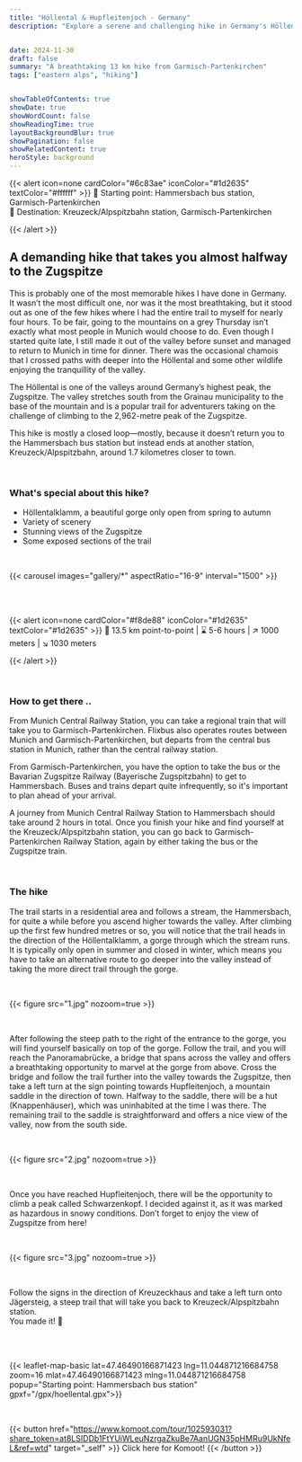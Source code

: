 ```yaml
---
title: "Höllental & Hupfleitenjoch - Germany"
description: "Explore a serene and challenging hike in Germany's Höllental Valley, leading halfway to Zugspitze. Enjoy stunning mountain views, varied landscapes, and the tranquillity of the mountains. Discover how to plan your journey from Munich, navigate through Höllentalklamm gorge, and experience highlights like Panoramabrücke and Hupfleitenjoch. A must for adventurers seeking a unique outdoor experience near Germany's highest peak."


date: 2024-11-30
draft: false
summary: "A breathtaking 13 km hike from Garmisch-Partenkirchen"
tags: ["eastern alps", "hiking"]


showTableOfContents: true
showDate: true
showWordCount: false
showReadingTime: true
layoutBackgroundBlur: true
showPagination: false
showRelatedContent: true
heroStyle: background
---
```


{{< alert icon=none cardColor="#6c83ae" iconColor="#1d2635" textColor="#ffffff" >}}
 📍 Starting point: Hammersbach bus station, Garmisch-Partenkirchen<br>
 🏴 Destination: Kreuzeck/Alpspitzbahn station, Garmisch-Partenkirchen

{{< /alert >}}

## A demanding hike that takes you almost halfway to the Zugspitze 
This is probably one of the most memorable hikes I have done in Germany. It wasn’t the most difficult one, nor was it the most breathtaking, but it stood out as one of the few hikes where I had the entire trail to myself for nearly four hours. To be fair, going to the mountains on a grey Thursday isn’t exactly what most people in Munich would choose to do. Even though I started quite late, I still made it out of the valley before sunset and managed to return to Munich in time for dinner. There was the occasional chamois that I crossed paths with deeper into the Höllental and some other wildlife enjoying the tranquillity of the valley.

The Höllental is one of the valleys around Germany’s highest peak, the Zugspitze. The valley stretches south from the Grainau municipality to the base of the mountain and is a popular trail for adventurers taking on the challenge of climbing to the 2,962-metre peak of the Zugspitze. 

This hike is mostly a closed loop—mostly, because it doesn’t return you to the Hammersbach bus station but instead ends at another station, Kreuzeck/Alpspitzbahn, around 1.7 kilometres closer to town.

<br>

### What's special about this hike?
- Höllentalklamm, a beautiful gorge only open from spring to autumn
- Variety of scenery
- Stunning views of the Zugspitze
- Some exposed sections of the trail


<br>


{{< carousel images="gallery/*" aspectRatio="16-9" interval="1500" >}}


<br>
<br>



{{< alert icon=none cardColor="#f8de88" iconColor="#1d2635" textColor="#1d2635" >}}
 🚩 13.5 km point-to-point | ⌛ 5-6 hours | ↗️ 1000 meters | ↘️ 1030 meters 

{{< /alert >}}

<br>

### How to get there ..
From Munich Central Railway Station, you can take a regional train that will take you to Garmisch-Partenkirchen. Flixbus also operates routes between Munich and Garmisch-Partenkirchen, but departs from the central bus station in Munich, rather than the central railway station.

From Garmisch-Partenkirchen, you have the option to take the bus or the Bavarian Zugspitze Railway (Bayerische Zugspitzbahn) to get to Hammersbach. Buses and trains depart quite infrequently, so it's important to plan ahead of your arrival.

A journey from Munich Central Railway Station to Hammersbach should take around 2 hours in total. Once you finish your hike and find yourself at the Kreuzeck/Alpspitzbahn station, you can go back to Garmisch-Partenkirchen Railway Station, again by either taking the bus or the Zugspitze train.

<br>

### The hike
The trail starts in a residential area and follows a stream, the Hammersbach, for quite a while before you ascend higher towards the valley. After climbing up the first few hundred metres or so, you will notice that the trail heads in the direction of the Höllentalklamm, a gorge through which the stream runs. It is typically only open in summer and closed in winter, which means you have to take an alternative route to go deeper into the valley instead of taking the more direct trail through the gorge.

<br>

{{< figure
    src="1.jpg"
    nozoom=true
    >}}

<br>


After following the steep path to the right of the entrance to the gorge, you will find yourself basically on top of the gorge. Follow the trail, and you will reach the Panoramabrücke, a bridge that spans across the valley and offers a breathtaking opportunity to marvel at the gorge from above. Cross the bridge and follow the trail further into the valley towards the Zugspitze, then take a left turn at the sign pointing towards Hupfleitenjoch, a mountain saddle in the direction of town. Halfway to the saddle, there will be a hut (Knappenhäuser), which was uninhabited at the time I was there. The remaining trail to the saddle is straightforward and offers a nice view of the valley, now from the south side.

<br>

{{< figure
    src="2.jpg"
    nozoom=true
    >}}

<br>

Once you have reached Hupfleitenjoch, there will be the opportunity to climb a peak called Schwarzenkopf. I decided against it, as it was marked as hazardous in snowy conditions. Don’t forget to enjoy the view of Zugspitze from here! 

<br>

{{< figure
    src="3.jpg"
    nozoom=true
    >}}

<br>

Follow the signs in the direction of Kreuzeckhaus and take a left turn onto Jägersteig, a steep trail that will take you back to Kreuzeck/Alpspitzbahn station.<br>
You made it! 👏

<br>
<br>



{{< leaflet-map-basic lat=47.46490166871423 lng=11.044871216684758 zoom=16 mlat=47.46490166871423 mlng=11.044871216684758 popup="Starting point: Hammersbach bus station" gpxf="/gpx/hoellental.gpx">}} 

<br>


{{< button href="https://www.komoot.com/tour/102593031?share_token=at8LSIDDb1FtYUiWLeuNzrgaZkuBe7AanUGN35pHMRu9UkNfeL&ref=wtd" target="_self" >}}
Click here for Komoot!
{{< /button >}}


